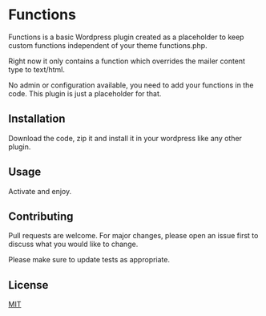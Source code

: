 # Functions

Functions is a basic Wordpress plugin created as a placeholder to keep custom functions independent of your theme functions.php.

Right now it only contains a function which overrides the mailer content type to text/html. 

No admin or configuration available, you need to add your functions in the code. This plugin is just a placeholder for that.

## Installation

Download the code, zip it and install it in your wordpress like any other plugin.

## Usage

Activate and enjoy. 

## Contributing
Pull requests are welcome. For major changes, please open an issue first to discuss what you would like to change.

Please make sure to update tests as appropriate.

## License
[MIT](https://choosealicense.com/licenses/mit/)